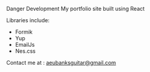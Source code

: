 Danger Development
My portfolio site built using React

Libraries include:

- Formik
- Yup
- EmailJs
- Nes.css

Contact me at : aeubanksguitar@gmail.com

